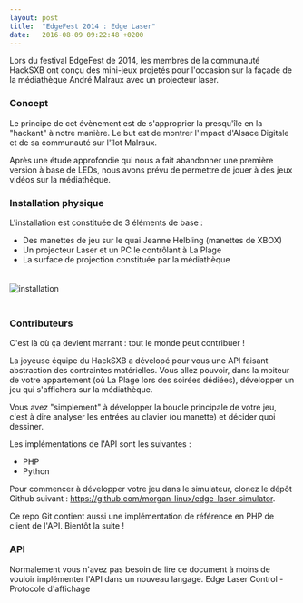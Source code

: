 ```yaml
---
layout: post
title:  "EdgeFest 2014 : Edge Laser"
date:   2016-08-09 09:22:48 +0200
---
```

Lors du festival EdgeFest de 2014, les membres de la communauté HackSXB ont conçu des mini-jeux projetés pour l'occasion sur la façade de la médiathèque André Malraux avec un projecteur laser.

### Concept

Le principe de cet évènement est de s'approprier la presqu'île en la "hackant" à notre manière. Le but est de montrer l'impact d'Alsace Digitale et de sa communauté sur l'îlot Malraux.

Après une étude approfondie qui nous a fait abandonner une première version à base de LEDs, nous avons prévu de permettre de jouer à des jeux vidéos sur la médiathèque.

### Installation physique

L'installation est constituée de 3 éléments de base :

* Des manettes de jeu sur le quai Jeanne Helbling (manettes de XBOX)
* Un projecteur Laser et un PC le contrôlant à La Plage
* La surface de projection constituée par la médiathèque


<img src="{{ site.url }}/assets/img/projet-edgelaser-installation.jpg" style="margin: 20px auto;" alt="installation">

### Contributeurs

C'est là où ça devient marrant : tout le monde peut contribuer !

La joyeuse équipe du HackSXB a dévelopé pour vous une API faisant abstraction des contraintes matérielles. Vous allez pouvoir, dans la moiteur de votre appartement (où La Plage lors des soirées dédiées), développer un jeu qui s'affichera sur la médiathèque.

Vous avez "simplement" à développer la boucle principale de votre jeu, c'est à dire analyser les entrées au clavier (ou manette) et décider quoi dessiner.

Les implémentations de l'API sont les suivantes :

* PHP
* Python

Pour commencer à développer votre jeu dans le simulateur, clonez le dépôt Github suivant : https://github.com/morgan-linux/edge-laser-simulator.

Ce repo Git contient aussi une implémentation de référence en PHP de client de l'API. Bientôt la suite !

### API

Normalement vous n'avez pas besoin de lire ce document à moins de vouloir implémenter l'API dans un nouveau langage. Edge Laser Control - Protocole d'affichage